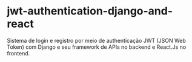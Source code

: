 # jwt-authentication-django-and-react
Sistema de login e registro por meio de authenticação JWT (JSON Web Token) com Django e seu framework de APIs no backend e React.Js no frontend.
